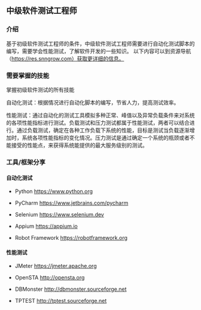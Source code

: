 ## 中级软件测试工程师

### 介绍
基于初级软件测试工程师的条件，中级软件测试工程师需要进行自动化测试脚本的编写，需要学会性能测试，了解软件开发的一些知识。
以下内容可以到资源导航（https://res.snngrow.com）获取更详细的信息。

### 需要掌握的技能

掌握初级软件测试的所有技能

自动化测试：根据情况进行自动化脚本的编写，节省人力，提高测试效率。

性能测试：通过自动化的测试工具模拟多种正常、峰值以及异常负载条件来对系统的各项性能指标进行测试。负载测试和压力测试都属于性能测试，两者可以结合进行。通过负载测试，确定在各种工作负载下系统的性能，目标是测试当负载逐渐增加时，系统各项性能指标的变化情况。压力测试是通过确定一个系统的瓶颈或者不能接受的性能点，来获得系统能提供的最大服务级别的测试。


### 工具/框架分享

#### 自动化测试

- Python https://www.python.org

- PyCharm https://www.jetbrains.com/pycharm

- Selenium https://www.selenium.dev

- Appium https://appium.io

- Robot Framework https://robotframework.org

#### 性能测试

- JMeter https://jmeter.apache.org

- OpenSTA http://opensta.org

- DBMonster http://dbmonster.sourceforge.net

- TPTEST http://tptest.sourceforge.net


